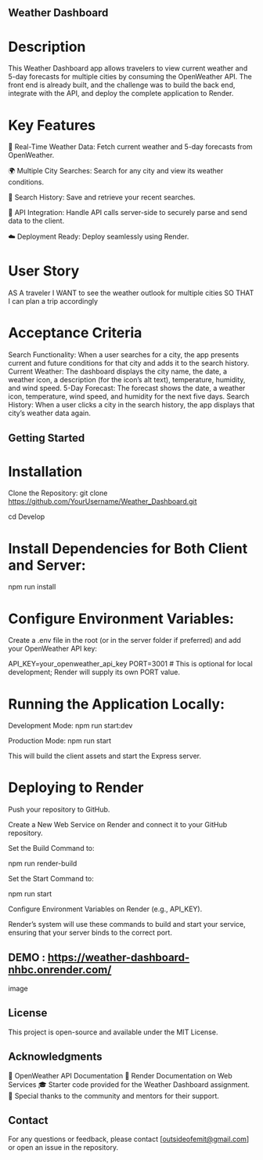 ## Weather Dashboard

# Description
This Weather Dashboard app allows travelers to view current weather and 5-day forecasts for multiple cities by consuming the OpenWeather API. The front end is already built, and the challenge was to build the back end, integrate with the API, and deploy the complete application to Render.

# Key Features
🚀 Real-Time Weather Data: Fetch current weather and 5-day forecasts from OpenWeather.

🌍 Multiple City Searches: Search for any city and view its weather conditions.

📝 Search History: Save and retrieve your recent searches.

📡 API Integration: Handle API calls server-side to securely parse and send data to the client.

☁️ Deployment Ready: Deploy seamlessly using Render.

# User Story
AS A traveler I WANT to see the weather outlook for multiple cities SO THAT I can plan a trip accordingly

# Acceptance Criteria
Search Functionality: When a user searches for a city, the app presents current and future conditions for that city and adds it to the search history. Current Weather: The dashboard displays the city name, the date, a weather icon, a description (for the icon’s alt text), temperature, humidity, and wind speed. 5-Day Forecast: The forecast shows the date, a weather icon, temperature, wind speed, and humidity for the next five days. Search History: When a user clicks a city in the search history, the app displays that city’s weather data again.

## Getting Started

# Installation

Clone the Repository: git clone https://github.com/YourUsername/Weather_Dashboard.git

cd Develop

# Install Dependencies for Both Client and Server:

npm run install

# Configure Environment Variables:
Create a .env file in the root (or in the server folder if preferred) and add your OpenWeather API key:

API_KEY=your_openweather_api_key PORT=3001 # This is optional for local development; Render will supply its own PORT value.

# Running the Application Locally:

Development Mode: npm run start:dev

Production Mode: npm run start

This will build the client assets and start the Express server.

# Deploying to Render

Push your repository to GitHub.

Create a New Web Service on Render and connect it to your GitHub repository.

Set the Build Command to:

npm run render-build

Set the Start Command to:

npm run start

Configure Environment Variables on Render (e.g., API_KEY).

Render’s system will use these commands to build and start your service, ensuring that your server binds to the correct port.

## DEMO : https://weather-dashboard-nhbc.onrender.com/
image

## License
This project is open-source and available under the MIT License.

## Acknowledgments
📖 OpenWeather API Documentation
🚀 Render Documentation on Web Services 
🎓 Starter code provided for the Weather Dashboard assignment.
🙏 Special thanks to the community and mentors for their support.

## Contact
For any questions or feedback, please contact [outsideofemit@gmail.com] or open an issue in the repository.
